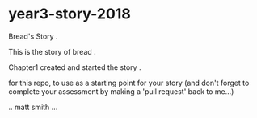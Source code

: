 # year3-story-2018
Bread's Story .

This is the story of bread .

Chapter1 created and started the story .


for this repo, to use as a starting point for your story
(and don't forget to complete your assessment by making a 'pull request' back to me...)

.. matt smith ...
